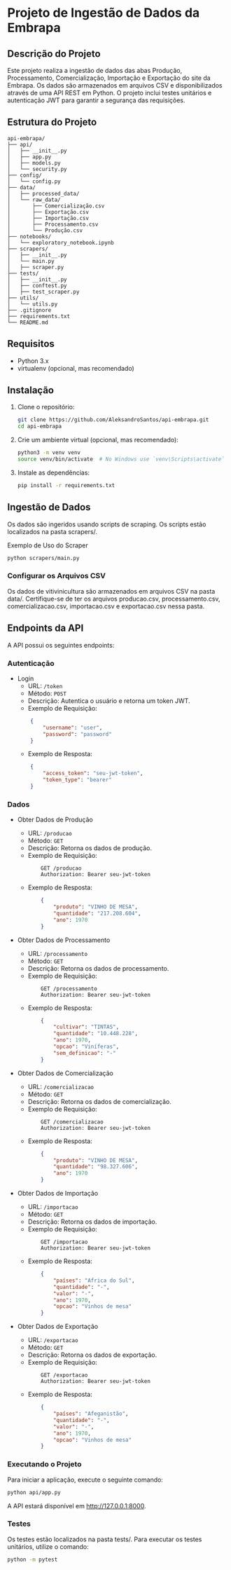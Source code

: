 # Projeto de Ingestão de Dados da Embrapa

## Descrição do Projeto

Este projeto realiza a ingestão de dados das abas Produção, Processamento, Comercialização, Importação e Exportação do site da Embrapa. Os dados são armazenados em arquivos CSV e disponibilizados através de uma API REST em Python. O projeto inclui testes unitários e autenticação JWT para garantir a segurança das requisições.

## Estrutura do Projeto

    api-embrapa/
    ├── api/
    │   ├── __init__.py
    │   ├── app.py
    │   ├── models.py
    │   └── security.py
    ├── config/
    │   └── config.py
    ├── data/
    │   ├── processed_data/
    │   └── raw_data/
    │       ├── Comercialização.csv
    │       ├── Exportação.csv
    │       ├── Importação.csv
    │       ├── Processamento.csv
    │       └── Produção.csv
    ├── notebooks/
    │   └── exploratory_notebook.ipynb
    ├── scrapers/
    │   ├── __init__.py
    │   └── main.py
    │   ├── scraper.py
    ├── tests/
    │   ├── __init__.py
    │   ├── conftest.py
    │   ├── test_scraper.py
    ├── utils/
    │   └── utils.py
    ├── .gitignore
    ├── requirements.txt
    └── README.md



## Requisitos

- Python 3.x
- virtualenv (opcional, mas recomendado)

## Instalação

1. Clone o repositório:
    ```bash
    git clone https://github.com/AleksandroSantos/api-embrapa.git
    cd api-embrapa
    ```

2. Crie um ambiente virtual (opcional, mas recomendado):
    ```bash
    python3 -m venv venv
    source venv/bin/activate  # No Windows use `venv\Scripts\activate`
    ```

3. Instale as dependências:
    ```bash
    pip install -r requirements.txt
    ```


## Ingestão de Dados
Os dados são ingeridos usando scripts de scraping. Os scripts estão localizados na pasta scrapers/.

Exemplo de Uso do Scraper

```bash
python scrapers/main.py 
```

### Configurar os Arquivos CSV
Os dados de vitivinicultura são armazenados em arquivos CSV na pasta data/. Certifique-se de ter os arquivos producao.csv, processamento.csv, comercializacao.csv, importacao.csv e exportacao.csv nessa pasta.


## Endpoints da API

A API possui os seguintes endpoints:

### Autenticação
- Login
    - URL: `/token`
    - Método: `POST`
    - Descrição: Autentica o usuário e retorna um token JWT.
    - Exemplo de Requisição:
    ```json
        {
            "username": "user",
            "password": "password"
        }
    ```
    - Exemplo de Resposta:
    ```json
        {
            "access_token": "seu-jwt-token",
            "token_type": "bearer"
        }
    ```
### Dados

- Obter Dados de Produção
    - URL: `/producao`
    - Método: `GET`
    - Descrição: Retorna os dados de produção.
    - Exemplo de Requisição:
        ```
            GET /producao
            Authorization: Bearer seu-jwt-token
        ```
    - Exemplo de Resposta:
        ```json
            {
                "produto": "VINHO DE MESA",
                "quantidade": "217.208.604",
                "ano": 1970
            }
        ```
- Obter Dados de Processamento
    - URL: `/processamento`
    - Método: `GET`
    - Descrição: Retorna os dados de processamento.
    - Exemplo de Requisição:
        ```
            GET /processamento
            Authorization: Bearer seu-jwt-token
        ```
    - Exemplo de Resposta:
        ```json
            {
                "cultivar": "TINTAS",
                "quantidade": "10.448.228",
                "ano": 1970,
                "opcao": "Viníferas",
                "sem_definicao": "-"
            }
        ```
- Obter Dados de Comercialização
    - URL: `/comercializacao`
    - Método: `GET`
    - Descrição: Retorna os dados de comercialização.
    - Exemplo de Requisição:
        ```
            GET /comercializacao
            Authorization: Bearer seu-jwt-token
        ```
    - Exemplo de Resposta:
        ```json
            {
                "produto": "VINHO DE MESA",
                "quantidade": "98.327.606",
                "ano": 1970
            }
        ```
    
- Obter Dados de Importação
    - URL: `/importacao`
    - Método: `GET`
    - Descrição: Retorna os dados de importação.
    - Exemplo de Requisição:
        ```
            GET /importacao
            Authorization: Bearer seu-jwt-token
        ```
    - Exemplo de Resposta:
        ```json
            {
                "países": "Africa do Sul",
                "quantidade": "-",
                "valor": "-",
                "ano": 1970,
                "opcao": "Vinhos de mesa"
            }
        ```
    
- Obter Dados de Exportação
    - URL: `/exportacao`
    - Método: `GET`
    - Descrição: Retorna os dados de exportação.
    - Exemplo de Requisição:
        ```
            GET /exportacao
            Authorization: Bearer seu-jwt-token
        ```
    - Exemplo de Resposta:
        ```json
            {
                "países": "Afeganistão",
                "quantidade": "-",
                "valor": "-",
                "ano": 1970,
                "opcao": "Vinhos de mesa"
            }
        ```


### Executando o Projeto

Para iniciar a aplicação, execute o seguinte comando:

```bash
python api/app.py
```
A API estará disponível em http://127.0.0.1:8000.

### Testes

Os testes estão localizados na pasta tests/.
Para executar os testes unitários, utilize o comando:

```bash
python -m pytest
```


